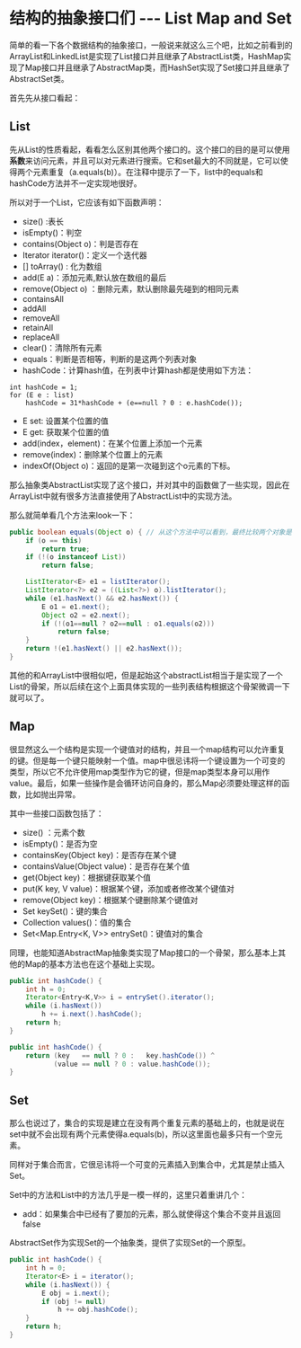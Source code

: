 # 结构的抽象接口们 --- List Map and Set

简单的看一下各个数据结构的抽象接口，一般说来就这么三个吧，比如之前看到的ArrayList和LinkedList是实现了List接口并且继承了AbstractList类，HashMap实现了Map接口并且继承了AbstractMap类，而HashSet实现了Set接口并且继承了AbstractSet类。

首先先从接口看起：

## List

先从List的性质看起，看看怎么区别其他两个接口的。这个接口的目的是可以使用**系数**来访问元素，并且可以对元素进行搜索。它和set最大的不同就是，它可以使得两个元素重复（a.equals(b)）。在注释中提示了一下，list中的equals和hashCode方法并不一定实现地很好。

所以对于一个List，它应该有如下函数声明：

* size() :表长
* isEmpty()：判空
* contains(Object o)：判是否存在
* Iterator<E> iterator()：定义一个迭代器
* [] toArray() : 化为数组
* add(E a)：添加元素,默认放在数组的最后
* remove(Object o) ：删除元素，默认删除最先碰到的相同元素
* containsAll
* addAll
* removeAll
* retainAll
* replaceAll
* clear()：清除所有元素
* equals：判断是否相等，判断的是这两个列表对象
* hashCode：计算hash值，在列表中计算hash都是使用如下方法：

```
int hashCode = 1;
for (E e : list)
    hashCode = 31*hashCode + (e==null ? 0 : e.hashCode());
```

* E set: 设置某个位置的值
* E get: 获取某个位置的值
* add(index，element)：在某个位置上添加一个元素
* remove(index)：删除某个位置上的元素
* indexOf(Object o)：返回的是第一次碰到这个o元素的下标。

那么抽象类AbstractList实现了这个接口，并对其中的函数做了一些实现，因此在ArrayList中就有很多方法直接使用了AbstractList中的实现方法。

那么就简单看几个方法来look一下：

```java
public boolean equals(Object o) { // 从这个方法中可以看到，最终比较两个对象是否相同就是比较它们的数组是否完全一样
    if (o == this)
        return true;
    if (!(o instanceof List))
        return false;

    ListIterator<E> e1 = listIterator();
    ListIterator<?> e2 = ((List<?>) o).listIterator();
    while (e1.hasNext() && e2.hasNext()) {
        E o1 = e1.next();
        Object o2 = e2.next();
        if (!(o1==null ? o2==null : o1.equals(o2)))
            return false;
    }
    return !(e1.hasNext() || e2.hasNext());
}
```

其他的和ArrayList中很相似吧，但是起始这个abstractList相当于是实现了一个List的骨架，所以后续在这个上面具体实现的一些列表结构根据这个骨架微调一下就可以了。

## Map

很显然这么一个结构是实现一个键值对的结构，并且一个map结构可以允许重复的键。但是每一个键只能映射一个值。map中很忌讳将一个键设置为一个可变的类型，所以它不允许使用map类型作为它的键，但是map类型本身可以用作value。最后，如果一些操作是会循环访问自身的，那么Map必须要处理这样的函数，比如抛出异常。

其中一些接口函数包括了：

* size() ：元素个数
* isEmpty()：是否为空
* containsKey(Object key)：是否存在某个键
* containsValue(Object value)：是否存在某个值
* get(Object key)：根据键获取某个值
* put(K key, V value)：根据某个键，添加或者修改某个键值对
* remove(Object key)：根据某个键删除某个键值对
* Set<K> keySet()：键的集合
* Collection<V> values()：值的集合
* Set<Map.Entry<K, V>> entrySet()：键值对的集合

同理，也能知道AbstractMap抽象类实现了Map接口的一个骨架，那么基本上其他的Map的基本方法也在这个基础上实现。

```java
public int hashCode() {
    int h = 0;
    Iterator<Entry<K,V>> i = entrySet().iterator();
    while (i.hasNext())
        h += i.next().hashCode();
    return h;
}

public int hashCode() {
    return (key   == null ? 0 :   key.hashCode()) ^
           (value == null ? 0 : value.hashCode());
}
```

## Set

那么也说过了，集合的实现是建立在没有两个重复元素的基础上的，也就是说在set中就不会出现有两个元素使得a.equals(b)，所以这里面也最多只有一个空元素。

同样对于集合而言，它很忌讳将一个可变的元素插入到集合中，尤其是禁止插入Set。

Set中的方法和List中的方法几乎是一模一样的，这里只着重讲几个：

* add：如果集合中已经有了要加的元素，那么就使得这个集合不变并且返回false

AbstractSet作为实现Set的一个抽象类，提供了实现Set的一个原型。

```java
public int hashCode() {
    int h = 0;
    Iterator<E> i = iterator();
    while (i.hasNext()) {
        E obj = i.next();
        if (obj != null)
            h += obj.hashCode();
    }
    return h;
}
```

